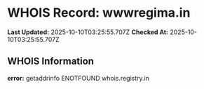 # WHOIS Record: wwwregima.in

**Last Updated:** 2025-10-10T03:25:55.707Z
**Checked At:** 2025-10-10T03:25:55.707Z

## WHOIS Information

**error:** getaddrinfo ENOTFOUND whois.registry.in


